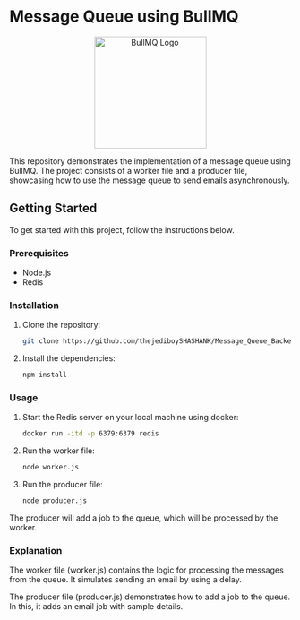 # Message Queue using BullMQ

<p align="center">
  <img src="https://www.gitbook.com/cdn-cgi/image/width=120,dpr=2,height=120,fit=contain,format=auto/https%3A%2F%2F876297641-files.gitbook.io%2F~%2Ffiles%2Fv0%2Fb%2Fgitbook-x-prod.appspot.com%2Fo%2Fspaces%252F-LUuDmt_xXMfG66Rn1GA%252Ficon%252FHOq80FSJicAlE4bVptC9%252Fbull.png%3Falt%3Dmedia%26token%3D10a2ba71-db1f-4d5c-8787-3dbedc8dd3ce" width="200" alt="BullMQ Logo">
</p>

This repository demonstrates the implementation of a message queue using BullMQ. The project consists of a worker file and a producer file, showcasing how to use the message queue to send emails asynchronously.

## Getting Started

To get started with this project, follow the instructions below.

### Prerequisites

- Node.js
- Redis

### Installation

1. Clone the repository:

   ```sh
   git clone https://github.com/thejediboySHASHANK/Message_Queue_Backend.git

2. Install the dependencies:

   ```sh
   npm install

### Usage

1. Start the Redis server on your local machine using docker:

   ```sh
   docker run -itd -p 6379:6379 redis

2. Run the worker file: 
   
   ```sh
   node worker.js

2. Run the producer file: 
   
   ```sh
   node producer.js

The producer will add a job to the queue, which will be processed by the worker.


### Explanation

The worker file (worker.js) contains the logic for processing the messages from the queue. It simulates sending an email by using a delay.

The producer file (producer.js) demonstrates how to add a job to the queue. In this, it adds an email job with sample details.



